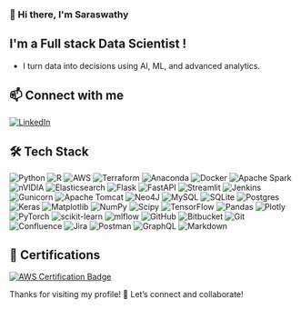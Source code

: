 <!-- ### <img src="https://tenor.com/view/jake-is-fat-a-fatty-gif-7079131600029584089.gif" width="40" height="40" /> Hi there, I'm Saraswathy
-->
### 👋 Hi there, I'm Saraswathy
## I'm a Full stack Data Scientist !
- I turn data into decisions using AI, ML, and advanced analytics.
<!-- 
## Profile views
![](https://komarev.com/ghpvc/?username=SaraInCode&color=blue)
-->

## 📫 Connect with me
[![LinkedIn](https://img.shields.io/badge/LinkedIn-%230077B5.svg?logo=linkedin&logoColor=white)](https://linkedin.com/in/https://www.linkedin.com/in/saraswathy-k) 

<!--
### 👯 I’m Looking to Collaborate On
- **OCR & NLP Projects:** If you're working on document processing, especially in the context of OCR and NLP, let's connect!
- **Generative AI Applications:** I’m interested in collaborating on projects that explore creative uses of Generative AI in business automation, content generation, or decision-making.
- **Multi-Agent Systems:** Let’s talk about building collaborative, autonomous workflows using multi-agent architectures and agent-based modeling.
- **Cloud Architecture & Data Pipelines:** If you’re designing cloud-native data science applications or need advice on optimizing your cloud infrastructure (especially on AWS), I’d be happy to collaborate or share insights.
- **Machine Learning in Production:** Let’s talk about integrating machine learning models into production systems, from monitoring performance to automating model updates.


### 🌱 I’m learning
- **Reinforcement Learning** and its applications in real-world problems.


### 💬 Ask me about
- How to leverage Generative AI in real-world applications.
- Automating document processing workflows using OCR.
- How to create interactive data visualizations with Dash and Streamlit to showcase analytical insights.
- The best practices for building cloud-based, scalable data science solutions with Terraform and AWS.
- Cloud security and how to optimize costs in cloud environments.

<!--
## ⚡ Fun fact:
- I’m all about efficiency over complexity. I’ll often spend extra time automating repetitive tasks just to create smooth, streamlined workflows that save time in the long run ⏱️🔄 When I’m not optimizing systems, you can find me as a bookworm 📚—whether it’s diving into research papers, tech articles, or getting lost in a good fiction or non-fiction book. I love exploring new ideas and perspectives, both in and out of the tech world.
-->
  

## 🛠 Tech Stack
![Python](https://img.shields.io/badge/python-3670A0?style=for-the-badge&logo=python&logoColor=ffdd54) ![R](https://img.shields.io/badge/r-%23276DC3.svg?style=for-the-badge&logo=r&logoColor=white) ![AWS](https://img.shields.io/badge/AWS-%23FF9900.svg?style=for-the-badge&logo=amazon-aws&logoColor=white) ![Terraform](https://img.shields.io/badge/terraform-%235835CC.svg?style=for-the-badge&logo=terraform&logoColor=white) ![Anaconda](https://img.shields.io/badge/Anaconda-%2344A833.svg?style=for-the-badge&logo=anaconda&logoColor=white) ![Docker](https://img.shields.io/badge/docker-%230db7ed.svg?style=for-the-badge&logo=docker&logoColor=white) ![Apache Spark](https://img.shields.io/badge/Apache%20Spark-FDEE21?style=for-the-badge&logo=apachespark&logoColor=black) ![nVIDIA](https://img.shields.io/badge/cuda-000000.svg?style=for-the-badge&logo=nVIDIA&logoColor=green) ![Elasticsearch](https://img.shields.io/badge/elasticsearch-%230377CC.svg?style=for-the-badge&logo=elasticsearch&logoColor=white) ![Flask](https://img.shields.io/badge/flask-%23000.svg?style=for-the-badge&logo=flask&logoColor=white) ![FastAPI](https://img.shields.io/badge/FastAPI-005571?style=for-the-badge&logo=fastapi) ![Streamlit](https://img.shields.io/badge/Streamlit-%23FE4B4B.svg?style=for-the-badge&logo=streamlit&logoColor=white) ![Jenkins](https://img.shields.io/badge/jenkins-%232C5263.svg?style=for-the-badge&logo=jenkins&logoColor=white) ![Gunicorn](https://img.shields.io/badge/gunicorn-%298729.svg?style=for-the-badge&logo=gunicorn&logoColor=white) ![Apache Tomcat](https://img.shields.io/badge/apache%20tomcat-%23F8DC75.svg?style=for-the-badge&logo=apache-tomcat&logoColor=black) ![Neo4J](https://img.shields.io/badge/Neo4j-008CC1?style=for-the-badge&logo=neo4j&logoColor=white) ![MySQL](https://img.shields.io/badge/mysql-4479A1.svg?style=for-the-badge&logo=mysql&logoColor=white) ![SQLite](https://img.shields.io/badge/sqlite-%2307405e.svg?style=for-the-badge&logo=sqlite&logoColor=white) ![Postgres](https://img.shields.io/badge/postgres-%23316192.svg?style=for-the-badge&logo=postgresql&logoColor=white) ![Keras](https://img.shields.io/badge/Keras-%23D00000.svg?style=for-the-badge&logo=Keras&logoColor=white) ![Matplotlib](https://img.shields.io/badge/Matplotlib-%23ffffff.svg?style=for-the-badge&logo=Matplotlib&logoColor=black) ![NumPy](https://img.shields.io/badge/numpy-%23013243.svg?style=for-the-badge&logo=numpy&logoColor=white) ![Scipy](https://img.shields.io/badge/SciPy-%230C55A5.svg?style=for-the-badge&logo=scipy&logoColor=%white) ![TensorFlow](https://img.shields.io/badge/TensorFlow-%23FF6F00.svg?style=for-the-badge&logo=TensorFlow&logoColor=white) ![Pandas](https://img.shields.io/badge/pandas-%23150458.svg?style=for-the-badge&logo=pandas&logoColor=white) ![Plotly](https://img.shields.io/badge/Plotly-%233F4F75.svg?style=for-the-badge&logo=plotly&logoColor=white) ![PyTorch](https://img.shields.io/badge/PyTorch-%23EE4C2C.svg?style=for-the-badge&logo=PyTorch&logoColor=white) ![scikit-learn](https://img.shields.io/badge/scikit--learn-%23F7931E.svg?style=for-the-badge&logo=scikit-learn&logoColor=white) ![mlflow](https://img.shields.io/badge/mlflow-%23d9ead3.svg?style=for-the-badge&logo=numpy&logoColor=blue) ![GitHub](https://img.shields.io/badge/github-%23121011.svg?style=for-the-badge&logo=github&logoColor=white) ![Bitbucket](https://img.shields.io/badge/bitbucket-%230047B3.svg?style=for-the-badge&logo=bitbucket&logoColor=white) ![Git](https://img.shields.io/badge/git-%23F05033.svg?style=for-the-badge&logo=git&logoColor=white) ![Confluence](https://img.shields.io/badge/confluence-%23172BF4.svg?style=for-the-badge&logo=confluence&logoColor=white) ![Jira](https://img.shields.io/badge/jira-%230A0FFF.svg?style=for-the-badge&logo=jira&logoColor=white) ![Postman](https://img.shields.io/badge/Postman-FF6C37?style=for-the-badge&logo=postman&logoColor=white) ![GraphQL](https://img.shields.io/badge/-GraphQL-E10098?style=for-the-badge&logo=graphql&logoColor=white) ![Markdown](https://img.shields.io/badge/markdown-%23000000.svg?style=for-the-badge&logo=markdown&logoColor=white) 


## 🏅 Certifications
[![AWS Certification Badge](https://images.credly.com/size/150x150/images/2d84e428-9078-49b6-a804-13c15383d0de/image.png)](https://www.credly.com/badges/9de1c14b-e8cb-4fa7-9130-098ff0a944c5)

<!--
## 🏆 GitHub Trophies
![](https://github-profile-trophy.vercel.app/?username=SaraInCode&theme=radical&no-frame=true&no-bg=true&margin-w=4)
  

## 📊 GitHub Stats
![](https://github-readme-stats.vercel.app/api?username=SaraInCode&theme=dark&hide_border=false&include_all_commits=false&count_private=false)<br/>
![](https://github-readme-streak-stats.herokuapp.com/?user=SaraInCode&theme=dark&hide_border=false)<br/>
![](https://github-readme-stats.vercel.app/api/top-langs/?username=SaraInCode&theme=dark&hide_border=false&include_all_commits=false&count_private=false&layout=compact)


## 🧩 Leetcode Stats
![Leetcode Stats](https://leetcard.jacoblin.cool/Hidden-Layer?ext=activity)


### 🔝 Top Contributed Repo
![](https://github-contributor-stats.vercel.app/api?username=Saraswathy-InCode&limit=5&theme=dark&combine_all_yearly_contributions=true)


## 🚀 Stats

![GitHub Stats](https://github-readme-stats.vercel.app/api?username=yourusername&show_icons=true&hide_title=true&hide=prs&count_private=true&theme=radical)
-->


Thanks for visiting my profile! 🚀 Let’s connect and collaborate!

